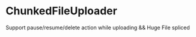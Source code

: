# ChunkedFileUploader
Support pause/resume/delete action while uploading &amp;&amp; Huge File spliced

